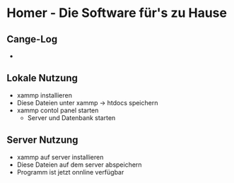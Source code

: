 # Homer - Die Software für's zu Hause

## Cange-Log
- 

## Lokale Nutzung
- xammp installieren
- Diese Dateien unter xammp -> htdocs speichern
- xammp contol panel starten
    - Server und Datenbank starten

## Server Nutzung
- xammp auf server installieren
- Diese Dateien auf dem server abspeichern
- Programm ist jetzt onnline verfügbar